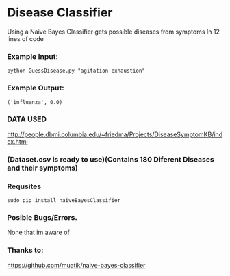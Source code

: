 # Disease Classifier
Using a Naive Bayes Classifier gets possible diseases from symptoms
In 12 lines of code

### Example Input:
```
python GuessDisease.py "agitation exhaustion"
```
### Example Output:
```
('influenza', 0.0)
```

### DATA USED 
http://people.dbmi.columbia.edu/~friedma/Projects/DiseaseSymptomKB/index.html
### (Dataset.csv is ready to use)(Contains 180 Diferent Diseases and their symptoms)

### Requsites
```
sudo pip install naiveBayesClassifier
```

### Posible Bugs/Errors.
None that im aware of


### Thanks to:
https://github.com/muatik/naive-bayes-classifier
